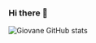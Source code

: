 ### Hi there 👋

<!--
**Giovane-F-Moreira/Giovane-F-Moreira** is a ✨ _special_ ✨ repository because its `README.md` (this file) appears on your GitHub profile.

Here are some ideas to get you started:

- 🔭 I'm currently working on robotic simulations with artificial neural networks using Ubuntu, Ros, Gazebo and Python.
- 🌱 I'm currently learning AngularJs, Django and React-Native
- 👯 I'm collaborating on research and projects for the Innovation and Research in Automation and Robotics Group -GIPAR
- 🔭 I'm internship at BTech, which is a Junior company of the Federal Institute of Bahia, Campus Vitória da Conquista
- 🤔 I’m looking for help with ...
- 📫 How to reach me: giovane.fern.m@gmail.com
-->

![Giovane GitHub stats](https://github-readme-stats.vercel.app/api?username=anuraghazra&show_icons=true&theme=radical)

